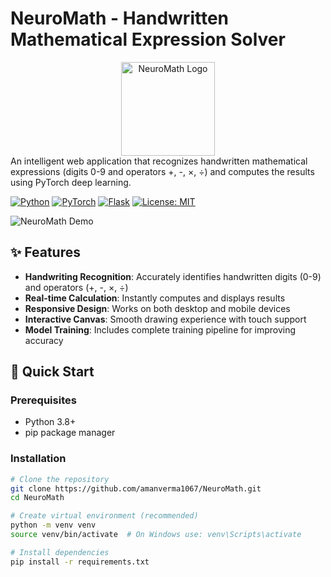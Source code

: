 # NeuroMath - Handwritten Mathematical Expression Solver

<div align="center">
  <img src="https://play-lh.googleusercontent.com/PrHkScw4sqBoemJfhBFrasRhlF96VY3VWALLW76Zupa3QTA6Pfe93Lz2QZgA7jzJ2Xs" width="150" alt="NeuroMath Logo">
</div>
An intelligent web application that recognizes handwritten mathematical expressions (digits 0-9 and operators +, -, ×, ÷) and computes the results using PyTorch deep learning.

[![Python](https://img.shields.io/badge/Python-3.8+-blue.svg)](https://python.org)
[![PyTorch](https://img.shields.io/badge/PyTorch-1.12+-red.svg)](https://pytorch.org)
[![Flask](https://img.shields.io/badge/Flask-2.0-lightgrey.svg)](https://flask.palletsprojects.com/)
[![License: MIT](https://img.shields.io/badge/License-MIT-yellow.svg)](https://opensource.org/licenses/MIT)

![NeuroMath Demo](demo.gif) <!-- Add your demo GIF/screenshot here -->

## ✨ Features

- **Handwriting Recognition**: Accurately identifies handwritten digits (0-9) and operators (+, -, ×, ÷)
- **Real-time Calculation**: Instantly computes and displays results
- **Responsive Design**: Works on both desktop and mobile devices
- **Interactive Canvas**: Smooth drawing experience with touch support
- **Model Training**: Includes complete training pipeline for improving accuracy

## 🚀 Quick Start

### Prerequisites
- Python 3.8+
- pip package manager

### Installation
```bash
# Clone the repository
git clone https://github.com/amanverma1067/NeuroMath.git
cd NeuroMath

# Create virtual environment (recommended)
python -m venv venv
source venv/bin/activate  # On Windows use: venv\Scripts\activate

# Install dependencies
pip install -r requirements.txt
